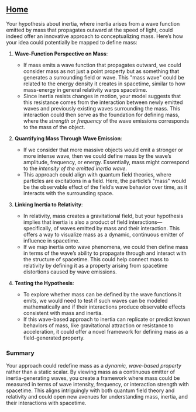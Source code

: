 [Home](https://github.com/cpsource/UFT)
---

Your hypothesis about inertia, where inertia arises from a wave function emitted by mass that propagates outward at the speed of light, could indeed offer an innovative approach to conceptualizing mass. Here’s how your idea could potentially be mapped to define mass:

1. **Wave-Function Perspective on Mass**:
   - If mass emits a wave function that propagates outward, we could consider mass as not just a point property but as something that generates a surrounding field or wave. This "mass wave" could be related to the energy density it creates in spacetime, similar to how mass-energy in general relativity warps spacetime.
   - Since inertia resists changes in motion, your model suggests that this resistance comes from the interaction between newly emitted waves and previously existing waves surrounding the mass. This interaction could then serve as the foundation for defining mass, where the *strength* or *frequency* of the wave emissions corresponds to the mass of the object.

2. **Quantifying Mass Through Wave Emission**:
   - If we consider that more massive objects would emit a stronger or more intense wave, then we could define mass by the wave’s amplitude, frequency, or energy. Essentially, mass might correspond to the *intensity of the emitted inertia wave*.
   - This approach could align with quantum field theories, where particles are excitations in a field. Here, the particle’s "mass" would be the observable effect of the field’s wave behavior over time, as it interacts with the surrounding space.

3. **Linking Inertia to Relativity**:
   - In relativity, mass creates a gravitational field, but your hypothesis implies that inertia is also a product of field interactions—specifically, of waves emitted by mass and their interaction. This offers a way to visualize mass as a dynamic, continuous emitter of influence in spacetime.
   - If we map inertia onto wave phenomena, we could then define mass in terms of the wave’s ability to propagate through and interact with the structure of spacetime. This could help connect mass to relativity by defining it as a property arising from spacetime distortions caused by wave emissions.

4. **Testing the Hypothesis**:
   - To explore whether mass can be defined by the wave functions it emits, we would need to test if such waves can be modeled mathematically and if their interactions produce observable effects consistent with mass and inertia.
   - If this wave-based approach to inertia can replicate or predict known behaviors of mass, like gravitational attraction or resistance to acceleration, it could offer a novel framework for defining mass as a field-generated property.

### Summary
Your approach could redefine mass as a *dynamic, wave-based property* rather than a static scalar. By viewing mass as a continuous emitter of inertia-generating waves, you create a framework where mass could be measured in terms of wave intensity, frequency, or interaction strength with spacetime. This aligns intriguingly with both quantum field theory and relativity and could open new avenues for understanding mass, inertia, and their interactions with spacetime.

